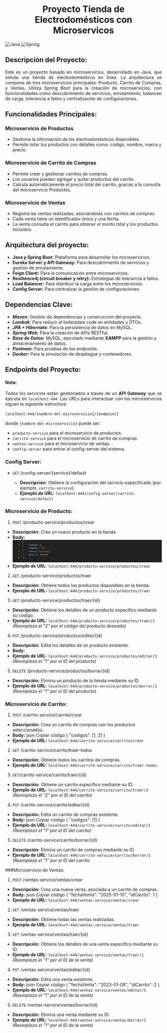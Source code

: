<h1 align="center"> Proyecto Tienda de Electrodomésticos con Microservicos </h1>

![Java](https://img.shields.io/badge/Java-ED8B00?style=for-the-badge&logo=java&logoColor=white)
![Spring](https://img.shields.io/badge/Spring-6DB33F?style=for-the-badge&logo=spring&logoColor=white)

## Descripción del Proyecto:
<div align="justify">
Este es un proyecto basado en microservicios, desarrollado en Java, que simula una tienda de electrodomésticos en línea. La arquitectura se compone de tres microservicios principales: Producto, Carrito de Compras, y Ventas. Utiliza Spring Boot para la creación de microservicios, con funcionalidades como descubrimiento de servicios, enrutamiento, balanceo de carga, tolerancia a fallos y centralización de configuraciones.
</div>

## Funcionalidades Principales:

### Microservicio de Productos

 - Gestiona la información de los electrodomésticos disponibles.
 - Permite listar los productos con detalles como: código, nombre, marca y precio.

### Microservicio de Carrito de Compras

- Permite crear y gestionar carritos de compras.
- Los usuarios pueden agregar y quitar productos del carrito.
- Calcula automáticamente el precio total del carrito, gracias a la consulta del microservicio Productos.

### Microservicio de Ventas

- Registra las ventas realizadas, asociándolas con carritos de compras.
- Cada venta tiene un identificador único y una fecha.
- La venta consulta el carrito para obtener el monto total y los productos incluidos.

## Arquitectura del proyecto:

- **Java y Spring Boot:** Plataforma para desarrollar los microservicios.
- **Eureka Server y API Gateway:** Para descubrimiento de servicios y gestión de enrutamiento.
- **Feign Client:** Para la comunicación entre microservicios.
- **Resilience4j (circuit breaker y retry):** Estrategias de tolerancia a fallos.
- **Load Balancer:** Para distribuir la carga entre los microservicios.
- **Config Server:** Para centralizar la gestión de configuraciones.

## Dependencias Clave:

- _**Maven:**_ Gestión de dependencias y construcción del proyecto.
- _**Lombok:**_ Para reducir el boilerplate code en entidades y DTOs.
- _**JPA + Hibernate:**_ Para la persistencia de datos en MySQL.
- _**Spring Web:**_ Para la creación de APIs RESTful.
- _**Base de Datos:**_ MySQL, ejecutado mediante **XAMPP** para la gestión y almacenamiento de datos.
- _**Postman:**_ Para pruebas de los endpoints.
- _**Docker:**_ Para la simulación de despliegue y contenedores.

## Endpoints del Proyecto:

#### Nota:
<div align="justify">
Todos los servicios están gestionados a través de un <strong>API Gateway</strong> que se ejecuta en <code>localhost:444</code>. Las URLs para interactuar con los microservicios siguen la siguiente estructura:
</div>

`localhost:444/{nombre-del-microservicio}/{endpoint}`


donde `{nombre-del-microservicio}` puede ser:
- `producto-service` para el microservicio de productos.
- `carrito-service` para el microservicio de carrito de compras.
- `ventas-service` para el microservicio de ventas.
- `config-server` para entrar al config-server del sistema.

### Config Server:
- `GET` /config-server/{service}/default

  - **Descripción:** Obtiene la configuración del servicio especificado (por ejemplo, `carrito-service`).
  - **Ejemplo de URL:** `localhost:444/config-server/carrito-service/default`

### Microservicio de Producto:
1. `POST` /producto-service/productos/crear
- **Descripción:** Crea un nuevo producto en la tienda.
- **Body:**
![Texto alternativo](./zrecursos/body-producto.png)
- **Ejemplo de URL:** `localhost:444/producto-service/productos/crear`

2. `GET` /producto-service/productos/traer
- **Descripción:** Obtiene todos los productos disponibles en la tienda.
- **Ejemplo de URL:** `localhost:444/producto-service/productos/traer`

3. `GET` /producto-service/productos/traer/{id}

- **Descripción:** Obtiene los detalles de un producto específico mediante su código.
- **Ejemplo de URL:** `localhost:444/producto-service/productos/traer/2` _(Reemplaza el "2" por el código del producto deseado)_

4. `PUT` /producto-service/productos/editar/{id}

- **Descripción:** Edita los detalles de un producto existente.
- **Body:**
- **Ejemplo de URL:** `localhost:444/producto-service/productos/editar/1` _(Reemplaza el "1" por el ID del producto)_

5. `DELETE` /producto-service/productos/borrar/{id}

- **Descripción:** Elimina un producto de la tienda mediante su ID.
- **Ejemplo de URL:** `localhost:444/producto-service/productos/borrar/1` _(Reemplaza el "1" por el ID del producto)_

### Microservicio de Carrito:

1. `POST` /carrito-service/carrito/crear

- **Descripción:** Crea un carrito de compras con los productos seleccionados.
- **Body:**
json
Copiar código
{
  "codigos": [1, 2]
}
- **Ejemplo de URL:** `localhost:444/carrito-service/carrito/crear`

2. `GET` /carrito-service/carrito/traer-todos

- **Descripción:** Obtiene todos los carritos de compras.
- **Ejemplo de URL:** `localhost:444/carrito-service/carrito/traer-todos`

3. `GET`/carrito-service/carrito/traer/{id}

- **Descripción:** Obtiene un carrito específico mediante su ID.
- **Ejemplo de URL:** `localhost:444/carrito-service/carrito/traer/2` _(Reemplaza el "2" por el ID del carrito)_

4. `PUT` /carrito-service/carrito/editar/{id}

- **Descripción:** Edita un carrito de compras existente.
- **Body:**
json
Copiar código
{
  "codigos": [1]
}
- **Ejemplo de URL:** `localhost:444/carrito-service/carrito/editar/1` _(Reemplaza el "1" por el ID del carrito)_

5. `DELETE` /carrito-service/carrito/borrar/{id}

- **Descripción:** Elimina un carrito de compras mediante su ID.
- **Ejemplo de URL:** `localhost:444/carrito-service/carrito/borrar/1` _(Reemplaza el "1" por el ID del carrito_

###Microservicio de Ventas:

1. `POST` /ventas-service/ventas/crear

- **Descripción:** Crea una nueva venta, asociada a un carrito de compras.
- **Body:**
json
Copiar código
{
  "fechaVenta": "2025-01-10",
  "idCarrito": 1
}
- **Ejemplo de URL:** `localhost:444/ventas-service/ventas/crear`

2. `GET` /ventas-service/ventas/traer

- **Descripción:** Obtiene todas las ventas realizadas.
- **Ejemplo de URL:** `localhost:444/ventas-service/ventas/traer`

3. `GET` /ventas-service/ventas/traer/{id}

- **Descripción:** Obtiene los detalles de una venta específica mediante su ID.
- **Ejemplo de URL:** `localhost:444/ventas-service/ventas/traer/1` _(Reemplaza el "1" por el ID de la venta)_

4. `PUT` /ventas-service/ventas/editar/{id}

- **Descripción:** Edita una venta existente.
- **Body:**
json
Copiar código
{
  "fechaVenta": "2023-01-09",
  "idCarrito": 2
}
- **Ejemplo de URL:** `localhost:444/ventas-service/ventas/editar/1` _(Reemplaza el "1" por el ID de la venta)_

5. `DELETE` /ventas-service/ventas/borrar/{id}

- **Descripción:** Elimina una venta mediante su ID.
- **Ejemplo de URL:** `localhost:444/ventas-service/ventas/borrar/1` _(Reemplaza el "1" por el ID de la venta)_


